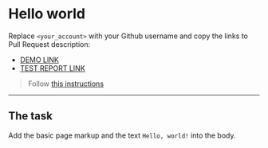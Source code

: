# Hello world
Replace `<your_account>` with your Github username and copy the links to Pull Request description:
- [DEMO LINK](https://Saharij.github.io/layout_hello-world/)
- [TEST REPORT LINK](https://Saharij.github.io/layout_hello-world/report/html_report/)

> Follow [this instructions](https://github.com/mate-academy/layout_task-guideline#how-to-solve-the-layout-tasks-on-github)
___

## The task 
Add the basic page markup and the text `Hello, world!` into the body.

